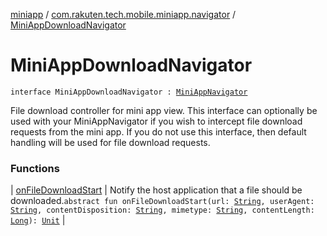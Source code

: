 [miniapp](../../index.md) / [com.rakuten.tech.mobile.miniapp.navigator](../index.md) / [MiniAppDownloadNavigator](./index.md)

# MiniAppDownloadNavigator

`interface MiniAppDownloadNavigator : `[`MiniAppNavigator`](../-mini-app-navigator/index.md)

File download controller for mini app view.
This interface can optionally be used with your MiniAppNavigator if you wish to intercept
file download requests from the mini app. If you do not use this interface,
then default handling will be used for file download requests.

### Functions

| [onFileDownloadStart](on-file-download-start.md) | Notify the host application that a file should be downloaded.`abstract fun onFileDownloadStart(url: `[`String`](https://kotlinlang.org/api/latest/jvm/stdlib/kotlin/-string/index.html)`, userAgent: `[`String`](https://kotlinlang.org/api/latest/jvm/stdlib/kotlin/-string/index.html)`, contentDisposition: `[`String`](https://kotlinlang.org/api/latest/jvm/stdlib/kotlin/-string/index.html)`, mimetype: `[`String`](https://kotlinlang.org/api/latest/jvm/stdlib/kotlin/-string/index.html)`, contentLength: `[`Long`](https://kotlinlang.org/api/latest/jvm/stdlib/kotlin/-long/index.html)`): `[`Unit`](https://kotlinlang.org/api/latest/jvm/stdlib/kotlin/-unit/index.html) |

